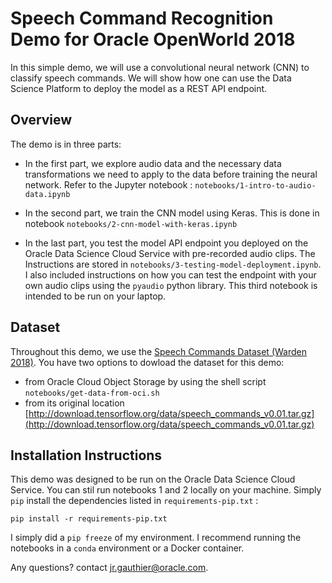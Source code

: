 # Speech Command Recognition Demo for Oracle OpenWorld 2018

In this simple demo, we will use a convolutional neural network (CNN) to classify speech commands. We will show how one can use the Data Science Platform to deploy the model as a REST API endpoint. 

## Overview 

The demo is in three parts:

* In the first part, we explore audio data and the necessary data transformations we need to apply to the data before training the neural network. Refer to the Jupyter notebook : `notebooks/1-intro-to-audio-data.ipynb` 

* In the second part, we train the CNN model using Keras. This is done in notebook `notebooks/2-cnn-model-with-keras.ipynb`

* In the last part, you test the model API endpoint you deployed on the Oracle Data Science Cloud Service with pre-recorded audio clips. The Instructions are stored in `notebooks/3-testing-model-deployment.ipynb`. I also included instructions on how you can test the endpoint with your own audio clips using the `pyaudio` python library. This third notebook is intended to be run on your laptop. 


## Dataset 

Throughout this demo, we use the [Speech Commands Dataset (Warden 2018)](https://arxiv.org/abs/1804.03209). You have two options to dowload the dataset for this demo: 
* from Oracle Cloud Object Storage by using the shell script `notebooks/get-data-from-oci.sh` 
* from its original location [http://download.tensorflow.org/data/speech_commands_v0.01.tar.gz](http://download.tensorflow.org/data/speech_commands_v0.01.tar.gz) 

## Installation Instructions 

This demo was designed to be run on the Oracle Data Science Cloud Service. You can stil run notebooks 1 and 2 locally on your machine. Simply `pip` install the dependencies 
listed in `requirements-pip.txt` : 

```
pip install -r requirements-pip.txt
```

I simply did a `pip freeze` of my environment. I recommend running the notebooks in a `conda` environment or a Docker container. 

Any questions? contact jr.gauthier@oracle.com. 

